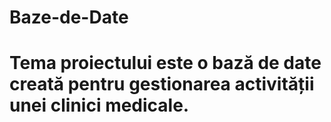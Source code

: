 # Baze-de-Date
# Tema proiectului este o bază de date creată pentru gestionarea activității unei clinici medicale.
